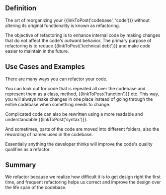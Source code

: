 ## Definition

The art of reorganizing your {{linkToPost('codebase', 'code')}}  without altering its original functionality is known as refactoring. 

The objective of refactoring is to enhance internal code by making changes that do not affect the code's outward behavior. The primary purpose of refactoring is to reduce {{linkToPost('technical debt')}} and make code easier to maintain in the future. 

## Use Cases and Examples

There are many ways you can refactor your code. 

You can look out for code that is repeated all over the codebase and represent them as a class, method, {{linkToPost('function')}} etc. This way, you will always make changes in one place instead of going through the entire codebase when something needs to change.

Complicated code can also be rewritten using a more readable and understandable {{linkToPost('syntax')}}.

And sometimes, parts of the code are moved into different folders, also the rewording of names used in the codebase.

Essentially anything the developer thinks will improve the code's quality qualifies as a refactor.

## Summary

We refactor because we realize how difficult it is to get design right the first time, and frequent refactoring helps us correct and improve the design over the life span of the codebase.